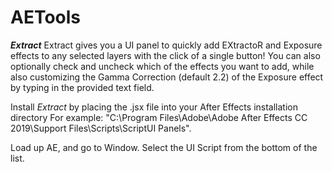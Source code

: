 # AETools

***Extract***
Extract gives you a UI panel to quickly add EXtractoR and Exposure effects to any selected layers with the click of a single button! You can also optionally check and uncheck which of the effects you want to add, while also customizing the Gamma Correction (default 2.2) of the Exposure effect by typing in the provided text field.

Install *Extract* by placing the .jsx file into your After Effects installation directory
For example: "C:\Program Files\Adobe\Adobe After Effects CC 2019\Support Files\Scripts\ScriptUI Panels".

Load up AE, and go to Window. Select the UI Script from the bottom of the list.
